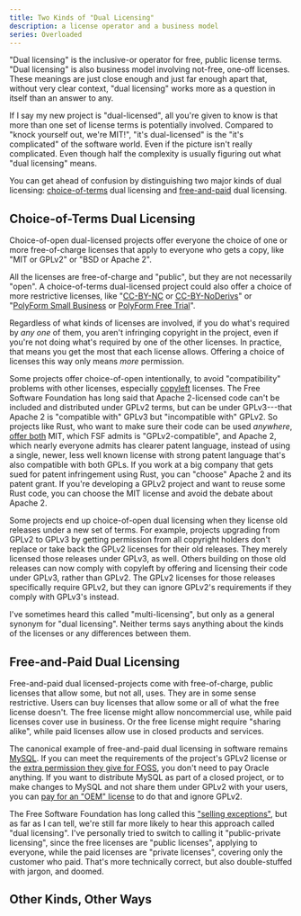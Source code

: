 ```yaml
---
title: Two Kinds of "Dual Licensing"
description: a license operator and a business model
series: Overloaded
---
```


"Dual licensing" is the inclusive-or operator for free, public license terms.  "Dual licensing" is also business model involving not-free, one-off licenses.  These meanings are just close enough and just far enough apart that, without very clear context, "dual licensing" works more as a question in itself than an answer to any.

If I say my new project is "dual-licensed", all you're given to know is that more than one set of license terms is potentially involved.  Compared to "knock yourself out, we're MIT!", "it's dual-licensed" is the "it's complicated" of the software world.  Even if the picture isn't really complicated.  Even though half the complexity is usually figuring out what "dual licensing" means.

You can get ahead of confusion by distinguishing two major kinds of dual licensing:  [choice-of-terms](#choice-of-terms) dual licensing and [free-and-paid](#free-and-paid) dual licensing.

<h2 id="choice-of-terms">Choice-of-Terms Dual Licensing</h2>

Choice-of-open dual-licensed projects offer everyone the choice of one or more free-of-charge licenses that apply to everyone who gets a copy, like "MIT or GPLv2" or "BSD or Apache 2".

All the licenses are free-of-charge and "public", but they are not necessarily "open".  A choice-of-terms dual-licensed project could also offer a choice of more restrictive licenses, like "[CC-BY-NC](https://creativecommons.org/licenses/by-nc/3.0/) or [CC-BY-NoDerivs](https://creativecommons.org/licenses/by-nd/3.0/)" or "[PolyForm Small Business](https://polyformproject.org/licenses/small-business/1.0.0) or [PolyForm Free Trial](https://polyformproject.org/licenses/free-trial/1.0.0)".

Regardless of what kinds of licenses are involved, if you do what's required by _any one_ of them, you aren't infringing copyright in the project, even if you're not doing what's required by one of the other licenses.  In practice, that means you get the most that each license allows.  Offering a choice of licenses this way only means _more_ permission.

Some projects offer choice-of-open intentionally, to avoid "compatibility" problems with other licenses, especially [copyleft](https://blueoakcouncil.org/copyleft) licenses.  The Free Software Foundation has long said that Apache 2-licensed code can't be included and distributed under GPLv2 terms, but can be under GPLv3---that Apache 2 is "compatible with" GPLv3 but "incompatible with" GPLv2.  So projects like Rust, who want to make sure their code can be used _anywhere_, [offer both](https://github.com/rust-lang/rust/blob/master/COPYRIGHT) MIT, which FSF admits is "GPLv2-compatible", and Apache 2, which nearly everyone admits has clearer patent language, instead of using a single, newer, less well known license with strong patent language that's also compatible with both GPLs.  If you work at a big company that gets sued for patent infringement using Rust, you can "choose" Apache 2 and its patent grant.  If you're developing a GPLv2 project and want to reuse some Rust code, you can choose the MIT license and avoid the debate about Apache 2.

Some projects end up choice-of-open dual licensing when they license old releases under a new set of terms.  For example, projects upgrading from GPLv2 to GPLv3 by getting permission from all copyright holders don't replace or take back the GPLv2 licenses for their old releases.  They merely licensed those releases under GPLv3, as well.  Others building on those old releases can now comply with copyleft by offering and licensing their code under GPLv3, rather than GPLv2.  The GPLv2 licenses for those releases specifically require GPLv2, but they can ignore GPLv2's requirements if they comply with GPLv3's instead.

I've sometimes heard this called "multi-licensing", but only as a general synonym for "dual licensing".  Neither terms says anything about the kinds of the licenses or any differences between them.

<h2 id="free-and-paid">Free-and-Paid Dual Licensing</h2>

Free-and-paid dual licensed-projects come with free-of-charge, public licenses that allow some, but not all, uses.  They are in some sense restrictive.  Users can buy licenses that allow some or all of what the free license doesn't.  The free license might allow noncommercial use, while paid licenses cover use in business.  Or the free license might require "sharing alike", while paid licenses allow use in closed products and services.

The canonical example of free-and-paid dual licensing in software remains [MySQL](https://www.mysql.com/).  If you can meet the requirements of the project's GPLv2 license or the [extra permission they give for FOSS](https://oss.oracle.com/licenses/universal-foss-exception/), you don't need to pay Oracle anything.  If you want to distribute MySQL as part of a closed project, or to make changes to MySQL and not share them under GPLv2 with your users, you can [pay for an "OEM" license](https://www.mysql.com/about/legal/licensing/oem/) to do that and ignore GPLv2.

The Free Software Foundation has long called this ["selling exceptions"](https://www.fsf.org/blogs/rms/selling-exceptions), but as far as I can tell, we're still far more likely to hear this approach called "dual licensing".  I've personally tried to switch to calling it "public-private licensing", since the free licenses are "public licenses", applying to everyone, while the paid licenses are "private licenses", covering only the customer who paid.  That's more technically correct, but also double-stuffed with jargon, and doomed.

## Other Kinds, Other Ways
